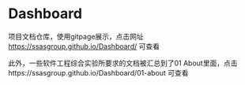# Dashboard

项目文档仓库，使用gitpage展示，点击网址 https://ssasgroup.github.io/Dashboard/ 可查看  

此外，一些软件工程综合实验所要求的文档被汇总到了01 About里面，点击https://ssasgroup.github.io/Dashboard/01-about 可查看
